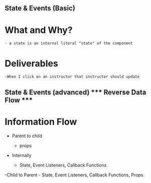 ## State & Events (Basic)

# What and Why?
    - a state is an internal literal "state" of the component


# Deliverables
    -When I click on an instructor that instructor should update


## State & Events (advanced) *** Reverse Data Flow ***

# Information Flow
- Parent to child
    - props

- Internally
    - State, Event Listeners, Callback Functions

-Child to Parent
    - State, Event Listeners, Callback Functions, Props